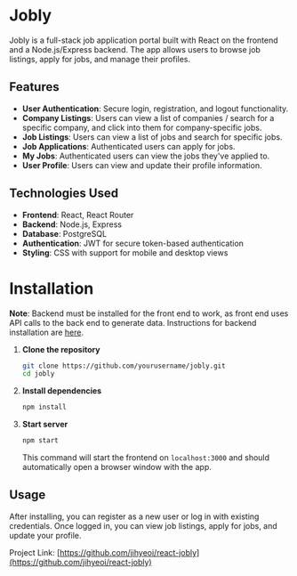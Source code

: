# Jobly
Jobly is a full-stack job application portal built with React on the frontend and a Node.js/Express backend. The app allows users to browse job listings, apply for jobs, and manage their profiles.

## Features

- **User Authentication**: Secure login, registration, and logout functionality.
- **Company Listings**: Users can view a list of companies / search for a specific company, and click into them for company-specific jobs.
- **Job Listings**: Users can view a list of jobs and search for specific jobs.
- **Job Applications**: Authenticated users can apply for jobs.
- **My Jobs**: Authenticated users can view the jobs they've applied to.
- **User Profile**: Users can view and update their profile information.

## Technologies Used
- **Frontend**: React, React Router
- **Backend**: Node.js, Express
- **Database**: PostgreSQL
- **Authentication**: JWT for secure token-based authentication
- **Styling**: CSS with support for mobile and desktop views

# Installation
**Note**: Backend must be installed for the front end to work, as front end uses API calls to the back end to generate data. Instructions for backend installation are [here](https://github.com/jihyeoi/express-jobly-backend). 

1. **Clone the repository**
   ```bash
   git clone https://github.com/yourusername/jobly.git
   cd jobly
   ```
2. **Install dependencies**
   ```bash
   npm install
   ```
3. **Start server**
   ```bash
   npm start
   ```
   This command will start the frontend on `localhost:3000` and should automatically open a browser window with the app.

## Usage

After installing, you can register as a new user or log in with existing credentials. Once logged in, you can view job listings, apply for jobs, and update your profile.

Project Link: [https://github.com/jihyeoi/react-jobly](https://github.com/jihyeoi/react-jobly)

   

